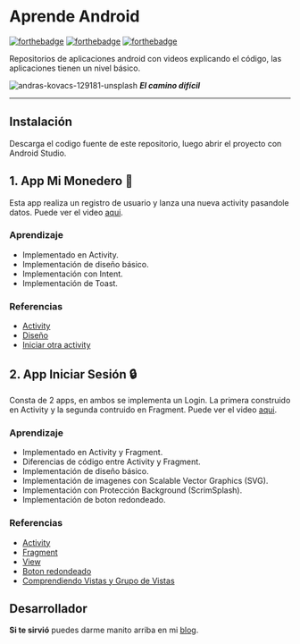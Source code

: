 # Aprende Android
[![forthebadge](https://forthebadge.com/images/badges/built-for-android.svg)](https://forthebadge.com) [![forthebadge](https://forthebadge.com/images/badges/built-by-codebabes.svg)](https://forthebadge.com) [![forthebadge](https://forthebadge.com/images/badges/check-it-out.svg)](https://forthebadge.com)

Repositorios de aplicaciones android con videos explicando el código, las aplicaciones tienen un nivel básico. 

![andras-kovacs-129181-unsplash](https://user-images.githubusercontent.com/8326973/44313835-f5fa0e80-a3d4-11e8-8ed9-51abefbc9317.jpg)
**_El camino difícil_**
______

## Instalación
Descarga el codigo fuente de este repositorio, luego abrir el proyecto con Android Studio.

## 1. App Mi Monedero  :money_with_wings:
Esta app realiza un registro de usuario y lanza una nueva activity pasandole datos. Puede ver el video [aqui](https://www.youtube.com/watch?v=kRl2BNrsO4Y).

### Aprendizaje 

* Implementado en Activity.
* Implementación de diseño básico.
* Implementación con Intent.
* Implementación de Toast.

### Referencias 
* [Activity](https://developer.android.com/guide/components/activities)
* [Diseño](https://developer.android.com/guide/topics/ui/declaring-layout)
* [Iniciar otra activity](https://developer.android.com/training/basics/firstapp/starting-activity)

## 2. App Iniciar Sesión  :lock:
Consta de 2 apps, en ambos se implementa un Login. La primera construido en Activity y la segunda contruido en Fragment. Puede ver el video [aqui](https://www.youtube.com/watch?v=kRl2BNrsO4Y).

### Aprendizaje 

* Implementado en Activity y Fragment.
* Diferencias de código entre Activity y Fragment.
* Implementación de diseño básico.
* Implementación de imagenes con Scalable Vector Graphics (SVG).
* Implementación con Protección Background (ScrimSplash).
* Implementación de boton redondeado.

### Referencias 
* [Activity](https://developer.android.com/guide/components/activities)
* [Fragment](https://developer.android.com/guide/components/fragments)
* [View](https://developer.android.com/reference/android/view/View)
* [Boton redondeado](https://stackoverflow.com/questions/9334618/rounded-button-in-android)
* [Comprendiendo Vistas y Grupo de Vistas](https://code.tutsplus.com/es/tutorials/android-from-scratch-understanding-views-and-view-groups--cms-26043)

## Desarrollador
**Si te sirvió** puedes darme manito arriba en mi [blog](https://www.facebook.com/fahedhermoza/).
